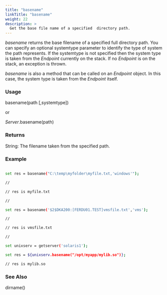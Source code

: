 ```yaml
---
title: "basename"
linkTitle: "basename"
weight: 22
description: >
  Get the base file name of a specified  directory path.
---
```


_basename_ returns the base filename of a specified full directory path. You can specify an optional systemtype parameter to identify the type of system the path represents. If the systemtype is not specified then the system type is taken from the _Endpoint_ currently on the stack. If no _Endpoint_ is on the stack, an exception is thrown.

_basename_ is also a method that can be called on an _Endpoint_ object. In this case, the system type is taken from the _Endpoint_ itself.

### Usage

basename(path [,systemtype])

or

_Server_.basename(path)

### Returns

String: The filename taken from the specified path.

### Example

```bash

set res = basename("C:\temp\myfolder\myfile.txt,'windows'");

//

// res is myfile.txt

//

set res = basename('$2$DKA200:[FERDU01.TEST]vmsfile.txt','vms');

//

// res is vmsfile.txt

//

set unixserv = getserver('solaris1');

set res = ${unixserv.basename("/opt/myapp/mylib.so")};

// res is mylib.so
```

### See Also

dirname()
